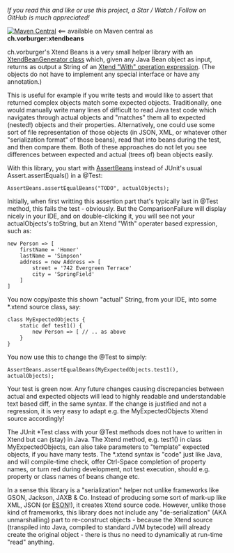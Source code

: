 _If you read this and like or use this project, a Star / Watch / Follow on GitHub is much appreciated!_

[![Maven Central](https://maven-badges.herokuapp.com/maven-central/ch.vorburger/xtendbeans/badge.svg)](https://maven-badges.herokuapp.com/maven-central/ch.vorburger/xtendbeans) <== available on Maven central as **ch.vorburger:xtendbeans**

ch.vorburger's Xtend Beans is a very small helper library with an [XtendBeanGenerator class](https://github.com/vorburger/xtendbeans/blob/master/ch.vorburger.xtendbeans/src/main/java/ch/vorburger/xtendbeans/XtendBeanGenerator.xtend) which, given any Java Bean object as input, returns as output a String of an [Xtend "With" operation expression](https://eclipse.org/xtend/documentation/203_xtend_expressions.html#with-operator).  (The objects do not have to implement any special interface or have any annotation.)

This is useful for example if you write tests and would like to assert that returned complex objects match some expected objects.  Traditionally, one would manually write many lines of difficult to read Java test code which navigates through actual objects and "matches" them all to expected (nested!) objects and their properties.  Alternatively, one could use some sort of file representation of those objects (in JSON, XML, or whatever other "serialization format" of those beans), read that into beans during the test, and then compare them.  Both of these approaches do not let you see differences between expected and actual (trees of) bean objects easily.

With this library, you start with [AssertBeans](https://github.com/vorburger/xtendbeans/blob/master/ch.vorburger.xtendbeans/src/main/java/ch/vorburger/xtendbeans/AssertBeans.java) instead of JUnit's usual Assert.assertEquals() in a @Test:

    AssertBeans.assertEqualBeans("TODO", actualObjects);

Initially, when first writting this assertion part that's typically last in @Test method, this fails the test - obviously.  But the ComparisonFailure will display nicely in your IDE, and on double-clicking it, you will see not your actualObjects's toString, but an Xtend "With" operater based expression, such as:

    new Person => [
    	firstName = 'Homer'
    	lastName = 'Simpson'
    	address = new Address => [
    		street = '742 Evergreen Terrace'
    		city = 'SpringField'
    	]
    ]

You now copy/paste this shown "actual" String, from your IDE, into some *.xtend source class, say:

    class MyExpectedObjects {
        static def test1() {
            new Person => [ // .. as above
        }
    }

You now use this to change the @Test to simply:

    AssertBeans.assertEqualBeans(MyExpectedObjects.test1(), actualObjects);

Your test is green now.  Any future changes causing discrepancies between actual and expected objects will lead to highly readable and understandable text based diff, in the same syntax.  If the change is justified and not a regression, it is very easy to adapt e.g. the MyExpectedObjects Xtend source accordingly!  

The JUnit *Test class with your @Test methods does not have to written in Xtend but can (stay) in Java.   The Xtend method, e.g. test1() in class MyExpectedObjects, can also take parameters to "template" expected objects, if you have many tests.  The *.xtend syntax is "code" just like Java, and will compile-time check, offer Ctrl-Space completion of property names, or turn red during development, not test execution, should e.g. property or class names of beans change etc.

In a sense this library is a "serialization" helper not unlike frameworks like GSON, Jackson, JAXB & Co.  Instead of producing some sort of mark-up like XML, JSON (or [ESON](https://wiki.eclipse.org/ESON)!), it creates Xtend source code.  However, unlike those kind of frameworks, this library does not include any "de-serialization" (AKA unmarshalling) part to re-construct objects - because the Xtend source (transpiled into Java, compiled to standard JVM bytecode) will already create the original object - there is thus no need to dynamically at run-time "read" anything.
